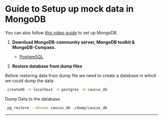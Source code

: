 # Guide to Setup up mock data in MongoDB

You can also follow [this video guide](https://www.youtube.com/watch?v=fZQI7nBu32M) to set up MongoDB

1. **Download MongoDB-community server, MongoDB toolkit & MongoDB-Compass.**

   - [PostgreSQL](https://www.postgresql.org/download/)

2. **Restore database from dump files**

  Before restoring data from dump file we need to create a database in which we could dump the data

   ``` sh
    createdb -h localhost -U postgres -W caucus_db
   ```

  Dump Data to the database.

  ``` sh
   pg_restore --dbname caucus_db ./dump/caucus_db
   ```

---
